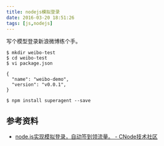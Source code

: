 ```yaml
---
title: nodejs模拟登录
date: 2016-03-20 18:51:26
tags: [js,nodejs]
---
```


写个模型登录新浪微博练个手。

```
$ mkdir weibo-test
$ cd weibo-test
$ vi package.json

{
  "name": "weibo-demo",
  "version": "v0.0.1",
}

$ npm install superagent --save
```

## 参考资料
- [node.js实现模拟登录，自动签到领流量。 - CNode技术社区](https://cnodejs.org/topic/54e96cf7ddce2d471403203f)
